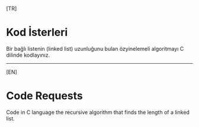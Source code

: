 [TR]
# Kod İsterleri
Bir bağlı listenin (linked list) uzunluğunu bulan özyinelemeli algoritmayı C dilinde kodlayınız.

---

[EN]
# Code Requests
Code in C language the recursive algorithm that finds the length of a linked list.
